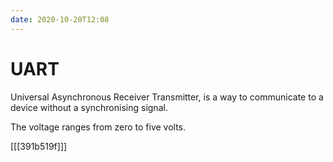 ```yaml
---
date: 2020-10-20T12:08
---
```

# UART
Universal Asynchronous Receiver Transmitter, is a way to communicate to
a device without a synchronising signal.

The voltage ranges from zero to five volts.

[[[391b519f]]]
